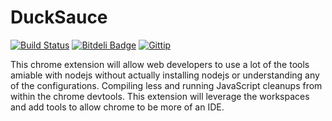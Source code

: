 DuckSauce 
==========
[![Build Status](https://travis-ci.org/fassetar/DuckSauce.svg?branch=master)](https://travis-ci.org/fassetar/DuckSauce) [![Bitdeli Badge](https://d2weczhvl823v0.cloudfront.net/fassetar/ducksauce/trend.png)](https://bitdeli.com/free "Bitdeli Badge") <a href="https://www.gittip.com/fassetar/"><img src="http://img.shields.io/gittip/fassetar.png" alt="Gittip"></a>

This chrome extension will allow web developers to use a lot of the tools amiable with nodejs without actually installing nodejs or understanding any of the configurations. Compiling less and running JavaScript cleanups from within the chrome devtools. This extension will leverage the workspaces and add tools to allow chrome to be more of an IDE.

